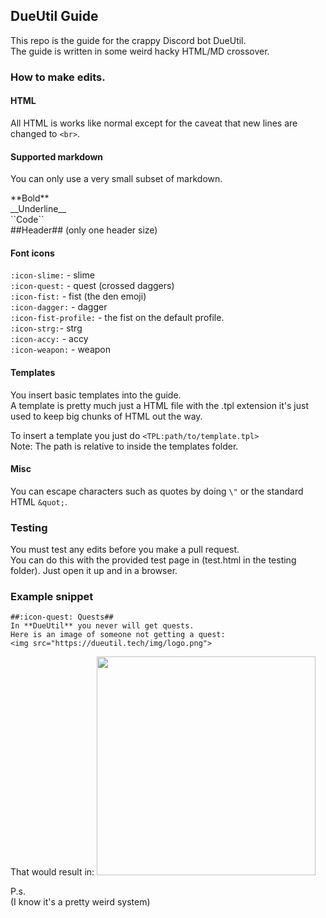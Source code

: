 ## DueUtil Guide
This repo is the guide for the crappy Discord bot DueUtil.  
The guide is written in some weird hacky HTML/MD crossover.

### How to make edits.
#### HTML
All HTML is works like normal except for the caveat that new lines are changed to ``<br>``.

#### Supported markdown
You can only use a very small subset of markdown.

\*\*Bold\*\*  
\_\_Underline\_\_  
\`\`Code\`\`  
\#\#Header\#\# (only one header size) 

#### Font icons      

``:icon-slime:`` - slime  
``:icon-quest:`` - quest (crossed daggers)  
``:icon-fist:`` - fist (the den emoji)  
``:icon-dagger:`` - dagger  
``:icon-fist-profile:`` - the fist on the default profile.  
``:icon-strg:``-  strg  
``:icon-accy:`` - accy     
``:icon-weapon:`` - weapon

#### Templates 
You insert basic templates into the guide.  
A template is pretty much just a HTML file with the .tpl extension it's just used to keep big chunks of HTML out the way.

To insert a template you just do ``<TPL:path/to/template.tpl>``  
Note: The path is relative to inside the templates folder.

#### Misc
You can escape characters such as quotes by doing ``\"`` or the standard HTML ``&quot;``.

### Testing
You must test any edits before you make a pull request.  
You can do this with the provided test page in (test.html in the testing folder). Just open it up and in a browser.

### Example snippet

```MD
##:icon-quest: Quests##
In **DueUtil** you never will get quests.
Here is an image of someone not getting a quest:
<img src="https://dueutil.tech/img/logo.png">
```
That would result in:
<img src="http://i.imgur.com/3Hz92Fu.png" style="width: 350px">

P.s.  
(I know it's a pretty weird system)

